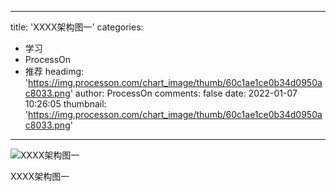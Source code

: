 
---
title: 'XXXX架构图一'
categories: 
 - 学习
 - ProcessOn
 - 推荐
headimg: 'https://img.processon.com/chart_image/thumb/60c1ae1ce0b34d0950ac8033.png'
author: ProcessOn
comments: false
date: 2022-01-07 10:26:05
thumbnail: 'https://img.processon.com/chart_image/thumb/60c1ae1ce0b34d0950ac8033.png'
---

<div>   
<img class="thumb" alt="XXXX架构图一" src="https://img.processon.com/chart_image/thumb/60c1ae1ce0b34d0950ac8033.png" referrerpolicy="no-referrer">
<p>XXXX架构图一</p>  
</div>
            